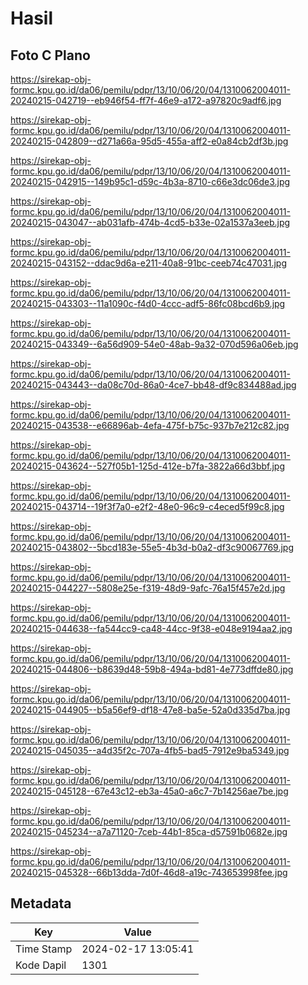 # Hasil

## Foto C Plano

https://sirekap-obj-formc.kpu.go.id/da06/pemilu/pdpr/13/10/06/20/04/1310062004011-20240215-042719--eb946f54-ff7f-46e9-a172-a97820c9adf6.jpg

https://sirekap-obj-formc.kpu.go.id/da06/pemilu/pdpr/13/10/06/20/04/1310062004011-20240215-042809--d271a66a-95d5-455a-aff2-e0a84cb2df3b.jpg

https://sirekap-obj-formc.kpu.go.id/da06/pemilu/pdpr/13/10/06/20/04/1310062004011-20240215-042915--149b95c1-d59c-4b3a-8710-c66e3dc06de3.jpg

https://sirekap-obj-formc.kpu.go.id/da06/pemilu/pdpr/13/10/06/20/04/1310062004011-20240215-043047--ab031afb-474b-4cd5-b33e-02a1537a3eeb.jpg

https://sirekap-obj-formc.kpu.go.id/da06/pemilu/pdpr/13/10/06/20/04/1310062004011-20240215-043152--ddac9d6a-e211-40a8-91bc-ceeb74c47031.jpg

https://sirekap-obj-formc.kpu.go.id/da06/pemilu/pdpr/13/10/06/20/04/1310062004011-20240215-043303--11a1090c-f4d0-4ccc-adf5-86fc08bcd6b9.jpg

https://sirekap-obj-formc.kpu.go.id/da06/pemilu/pdpr/13/10/06/20/04/1310062004011-20240215-043349--6a56d909-54e0-48ab-9a32-070d596a06eb.jpg

https://sirekap-obj-formc.kpu.go.id/da06/pemilu/pdpr/13/10/06/20/04/1310062004011-20240215-043443--da08c70d-86a0-4ce7-bb48-df9c834488ad.jpg

https://sirekap-obj-formc.kpu.go.id/da06/pemilu/pdpr/13/10/06/20/04/1310062004011-20240215-043538--e66896ab-4efa-475f-b75c-937b7e212c82.jpg

https://sirekap-obj-formc.kpu.go.id/da06/pemilu/pdpr/13/10/06/20/04/1310062004011-20240215-043624--527f05b1-125d-412e-b7fa-3822a66d3bbf.jpg

https://sirekap-obj-formc.kpu.go.id/da06/pemilu/pdpr/13/10/06/20/04/1310062004011-20240215-043714--19f3f7a0-e2f2-48e0-96c9-c4eced5f99c8.jpg

https://sirekap-obj-formc.kpu.go.id/da06/pemilu/pdpr/13/10/06/20/04/1310062004011-20240215-043802--5bcd183e-55e5-4b3d-b0a2-df3c90067769.jpg

https://sirekap-obj-formc.kpu.go.id/da06/pemilu/pdpr/13/10/06/20/04/1310062004011-20240215-044227--5808e25e-f319-48d9-9afc-76a15f457e2d.jpg

https://sirekap-obj-formc.kpu.go.id/da06/pemilu/pdpr/13/10/06/20/04/1310062004011-20240215-044638--fa544cc9-ca48-44cc-9f38-e048e9194aa2.jpg

https://sirekap-obj-formc.kpu.go.id/da06/pemilu/pdpr/13/10/06/20/04/1310062004011-20240215-044806--b8639d48-59b8-494a-bd81-4e773dffde80.jpg

https://sirekap-obj-formc.kpu.go.id/da06/pemilu/pdpr/13/10/06/20/04/1310062004011-20240215-044905--b5a56ef9-df18-47e8-ba5e-52a0d335d7ba.jpg

https://sirekap-obj-formc.kpu.go.id/da06/pemilu/pdpr/13/10/06/20/04/1310062004011-20240215-045035--a4d35f2c-707a-4fb5-bad5-7912e9ba5349.jpg

https://sirekap-obj-formc.kpu.go.id/da06/pemilu/pdpr/13/10/06/20/04/1310062004011-20240215-045128--67e43c12-eb3a-45a0-a6c7-7b14256ae7be.jpg

https://sirekap-obj-formc.kpu.go.id/da06/pemilu/pdpr/13/10/06/20/04/1310062004011-20240215-045234--a7a71120-7ceb-44b1-85ca-d57591b0682e.jpg

https://sirekap-obj-formc.kpu.go.id/da06/pemilu/pdpr/13/10/06/20/04/1310062004011-20240215-045328--66b13dda-7d0f-46d8-a19c-743653998fee.jpg


## Metadata

| Key        | Value               |
| ---------- | ------------------- |
| Time Stamp | 2024-02-17 13:05:41 |
| Kode Dapil | 1301                |



